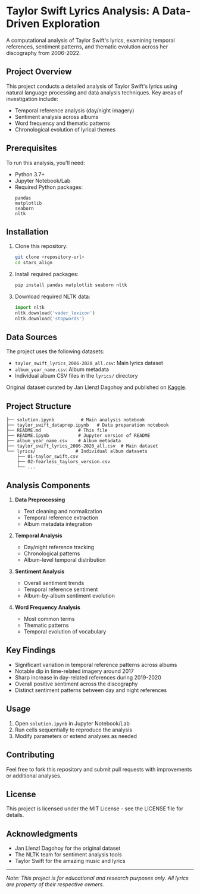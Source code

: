 # Taylor Swift Lyrics Analysis: A Data-Driven Exploration

A computational analysis of Taylor Swift's lyrics, examining temporal references, sentiment patterns, and thematic evolution across her discography from 2006-2022.

## Project Overview

This project conducts a detailed analysis of Taylor Swift's lyrics using natural language processing and data analysis techniques. Key areas of investigation include:

- Temporal reference analysis (day/night imagery)
- Sentiment analysis across albums
- Word frequency and thematic patterns
- Chronological evolution of lyrical themes

## Prerequisites

To run this analysis, you'll need:

- Python 3.7+
- Jupyter Notebook/Lab
- Required Python packages:
  ```
  pandas
  matplotlib
  seaborn
  nltk
  ```

## Installation

1. Clone this repository:
   ```bash
   git clone <repository-url>
   cd stars_align
   ```

2. Install required packages:
   ```bash
   pip install pandas matplotlib seaborn nltk
   ```

3. Download required NLTK data:
   ```python
   import nltk
   nltk.download('vader_lexicon')
   nltk.download('stopwords')
   ```

## Data Sources

The project uses the following datasets:
- `taylor_swift_lyrics_2006-2020_all.csv`: Main lyrics dataset
- `album_year_name.csv`: Album metadata
- Individual album CSV files in the `lyrics/` directory

Original dataset curated by Jan Llenzl Dagohoy and published on [Kaggle](https://www.kaggle.com/datasets/thespacefreak/taylor-swift-song-lyrics-all-albums).

## Project Structure

```
├── solution.ipynb          # Main analysis notebook
├── taylor_swift_dataprep.ipynb   # Data preparation notebook
├── README.md              # This file
├── README.ipynb           # Jupyter version of README
├── album_year_name.csv    # Album metadata
├── taylor_swift_lyrics_2006-2020_all.csv  # Main dataset
└── lyrics/               # Individual album datasets
    ├── 01-taylor_swift.csv
    ├── 02-fearless_taylors_version.csv
    └── ...
```

## Analysis Components

1. **Data Preprocessing**
   - Text cleaning and normalization
   - Temporal reference extraction
   - Album metadata integration

2. **Temporal Analysis**
   - Day/night reference tracking
   - Chronological patterns
   - Album-level temporal distribution

3. **Sentiment Analysis**
   - Overall sentiment trends
   - Temporal reference sentiment
   - Album-by-album sentiment evolution

4. **Word Frequency Analysis**
   - Most common terms
   - Thematic patterns
   - Temporal evolution of vocabulary

## Key Findings

- Significant variation in temporal reference patterns across albums
- Notable dip in time-related imagery around 2017
- Sharp increase in day-related references during 2019-2020
- Overall positive sentiment across the discography
- Distinct sentiment patterns between day and night references

## Usage

1. Open `solution.ipynb` in Jupyter Notebook/Lab
2. Run cells sequentially to reproduce the analysis
3. Modify parameters or extend analyses as needed

## Contributing

Feel free to fork this repository and submit pull requests with improvements or additional analyses.

## License

This project is licensed under the MIT License - see the LICENSE file for details.

## Acknowledgments

- Jan Llenzl Dagohoy for the original dataset
- The NLTK team for sentiment analysis tools
- Taylor Swift for the amazing music and lyrics

---
*Note: This project is for educational and research purposes only. All lyrics are property of their respective owners.*
